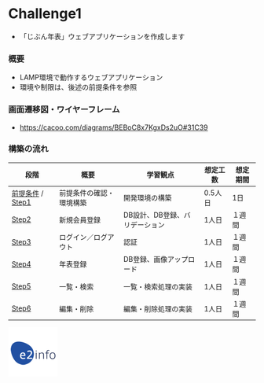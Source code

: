 # Challenge1

* 「じぶん年表」ウェブアプリケーションを作成します

### 概要

* LAMP環境で動作するウェブアプリケーション
* 環境や制限は、後述の前提条件を参照

### 画面遷移図・ワイヤーフレーム

* https://cacoo.com/diagrams/BEBoC8x7KgxDs2uO#31C39

### 構築の流れ

|  段階 | 概要 | 学習観点 | 想定工数 | 想定期間 |
|  ------ | ------ | ------  | ------ | ------ |
| [前提条件](Step0.md) / [Step1](Step1.md) | 前提条件の確認・環境構築 | 開発環境の構築 | 0.5人日 | 1日 |
| [Step2](Step2.md) | 新規会員登録 | DB設計、DB登録、バリデーション | 1人日 | １週間 |
| [Step3](Step3.md) | ログイン／ログアウト | 認証 | 1人日 | １週間 |
| [Step4](Step4.md) | 年表登録 | DB登録、画像アップロード | 1人日 | １週間 |
| [Step5](Step5.md) | 一覧・検索 | 一覧・検索処理の実装 | 1人日 | １週間 |
| [Step6](Step6.md) | 編集・削除 | 編集・削除処理の実装 | 1人日 | １週間 |

![イーツー・インフォロゴ](https://raw.githubusercontent.com/e2info/e2info-warehouse/master/images/logo/logo100x100_transparent.png)
